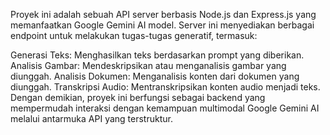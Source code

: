 Proyek ini adalah sebuah API server berbasis Node.js dan Express.js yang memanfaatkan Google Gemini AI model. Server ini menyediakan berbagai endpoint untuk melakukan tugas-tugas generatif, termasuk:

Generasi Teks: Menghasilkan teks berdasarkan prompt yang diberikan.
Analisis Gambar: Mendeskripsikan atau menganalisis gambar yang diunggah.
Analisis Dokumen: Menganalisis konten dari dokumen yang diunggah.
Transkripsi Audio: Mentranskripsikan konten audio menjadi teks.
Dengan demikian, proyek ini berfungsi sebagai backend yang mempermudah interaksi dengan kemampuan multimodal Google Gemini AI melalui antarmuka API yang terstruktur.
